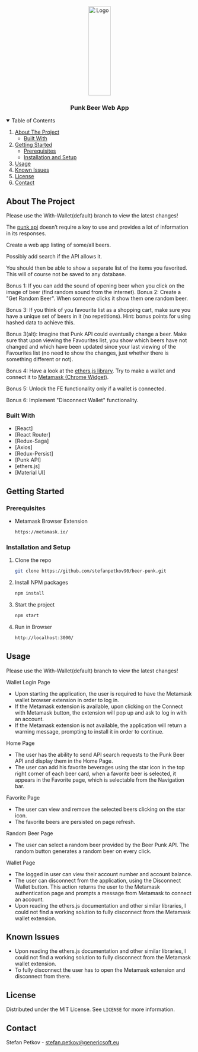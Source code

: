 <!-- PROJECT LOGO -->
<br />
<p align="center">
  <a href="https://github.com/othneildrew/Best-README-Template">
    <img src="https://images.punkapi.com/v2/192.png" alt="Logo" width="60" height="240">
  </a>

  <h3 align="center">Punk Beer Web App</h3>

<!-- TABLE OF CONTENTS -->
<details open="open">
  <summary>Table of Contents</summary>
  <ol>
    <li>
      <a href="#about-the-project">About The Project</a>
      <ul>
        <li><a href="#built-with">Built With</a></li>
      </ul>
    </li>
    <li>
      <a href="#getting-started">Getting Started</a>
      <ul>
        <li><a href="#prerequisites">Prerequisites</a></li>
        <li><a href="#installation-and-setup">Installation and Setup</a></li>
      </ul>
    </li>
    <li><a href="#usage">Usage</a></li>
    <li><a href="#known-issues">Known Issues</a></li>
    <li><a href="#license">License</a></li>
    <li><a href="#contact">Contact</a></li>
  </ol>
</details>



<!-- ABOUT THE PROJECT -->
## About The Project

Please use the With-Wallet(default) branch to view the latest changes!

The [punk api](https://punkapi.com/) doesn’t require a key to use and provides a lot of information in its responses.

Create a web app listing of some/all beers. 

Possibly add search if the API allows it. 

You should then be able to show a separate list of the items you favorited. This will of course not be saved to any database.

Bonus 1: If you can add the sound of opening beer when you click on the image of beer (find random sound from the internet).
Bonus 2: Create a "Get Random Beer". When someone clicks it show them one random beer.

Bonus 3: If you think of you favourite list as a shopping cart, make sure you have a unique set of beers in it (no repetitions). Hint: bonus points for using hashed data to achieve this.

Bonus 3(alt): Imagine that Punk API could eventually change a beer. Make sure that upon viewing the Favourites list, you show which beers have not changed and which have been updated since your last viewing of the Favourites list (no need to show the changes, just whether there is something different or not). 

Bonus 4: Have a look at the [ethers.js library](https://docs.ethers.io/v5/). Try to make a wallet and connect it to [Metamask (Chrome Widget)](https://metamask.io).

Bonus 5: Unlock the FE functionality only if a wallet is connected.

Bonus 6: Implement "Disconnect Wallet" functionality.

### Built With

* [React]
* [React Router]
* [Redux-Saga]
* [Axios]
* [Redux-Persist]
* [Punk API]
* [ethers.js]
* [Material UI]



<!-- GETTING STARTED -->
## Getting Started

### Prerequisites

* Metamask Browser Extension

  ```sh
  https://metamask.io/

<!-- Installation -->
### Installation and Setup

1. Clone the repo

   ```sh
   git clone https://github.com/stefanpetkov90/beer-punk.git
   ```
2. Install NPM packages
   ```sh
   npm install
   ```
3. Start the project
   ```sh
   npm start
   ```
4. Run in Browser
   ```sh
   http://localhost:3000/
   ```



<!-- USAGE EXAMPLES -->
## Usage

Please use the With-Wallet(default) branch to view the latest changes!

Wallet Login Page
- Upon starting the application, the user is required to have the Metamask wallet browser extension in order to log in.
- If the Metamask extension is available, upon clicking on the Connect with Metamask button, the extension will pop up and ask to log in with an account.
- If the Metamask extension is not available, the application will return a warning message, prompting to install it in order to continue. 

Home Page
- The user has the ability to send API search requests to the Punk Beer API and display them in the Home Page.
- The user can add his favorite beverages using the star icon in the top right corner of each beer card, when a favorite beer is selected, it appears in the Favorite page, which is selectable from the Navigation bar.

Favorite Page
- The user can view and remove the selected beers clicking on the star icon. 
- The favorite beers are persisted on page refresh.

Random Beer Page
- The user can select a random beer provided by the Beer Punk API. The random button generates a random beer on every click.

Wallet Page
- The logged in user can view their account number and account balance.
- The user can disconnect from the application, using the Disconnect Wallet button. This action returns the user to the Metamask authentication page and prompts a message from Metamask to connect an account. 
- Upon reading the ethers.js documentation and other similar libraries, I could not find a working solution to fully disconnect from the Metamask wallet extension.


<!-- KNOWN -->
## Known Issues

- Upon reading the ethers.js documentation and other similar libraries, I could not find a working solution to fully disconnect from the Metamask wallet extension.
- To fully disconnect the user has to open the Metamask extension and disconnect from there.



<!-- LICENSE -->
## License

Distributed under the MIT License. See `LICENSE` for more information.



<!-- CONTACT -->
## Contact

Stefan Petkov - stefan.petkov@genericsoft.eu




<!-- MARKDOWN LINKS & IMAGES -->
<!-- https://www.markdownguide.org/basic-syntax/#reference-style-links -->
[contributors-shield]: https://img.shields.io/github/contributors/othneildrew/Best-README-Template.svg?style=for-the-badge
[contributors-url]: https://github.com/othneildrew/Best-README-Template/graphs/contributors
[forks-shield]: https://img.shields.io/github/forks/othneildrew/Best-README-Template.svg?style=for-the-badge
[forks-url]: https://github.com/othneildrew/Best-README-Template/network/members
[stars-shield]: https://img.shields.io/github/stars/othneildrew/Best-README-Template.svg?style=for-the-badge
[stars-url]: https://github.com/othneildrew/Best-README-Template/stargazers
[issues-shield]: https://img.shields.io/github/issues/othneildrew/Best-README-Template.svg?style=for-the-badge
[issues-url]: https://github.com/othneildrew/Best-README-Template/issues
[license-shield]: https://img.shields.io/github/license/othneildrew/Best-README-Template.svg?style=for-the-badge
[license-url]: https://github.com/othneildrew/Best-README-Template/blob/master/LICENSE.txt
[linkedin-shield]: https://img.shields.io/badge/-LinkedIn-black.svg?style=for-the-badge&logo=linkedin&colorB=555
[linkedin-url]: https://linkedin.com/in/othneildrew
[product-screenshot]: images/screenshot.png
